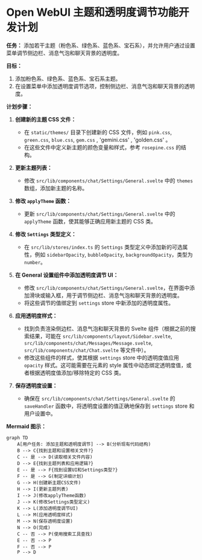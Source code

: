 # Open WebUI 主题和透明度调节功能开发计划

**任务：** 添加若干主题（粉色系、绿色系、蓝色系、宝石系），并允许用户通过设置菜单调节侧边栏、消息气泡和聊天背景的透明度。

**目标：**

1.  添加粉色系、绿色系、蓝色系、宝石系主题。
2.  在设置菜单中添加透明度调节选项，控制侧边栏、消息气泡和聊天背景的透明度。

**计划步骤：**

1.  **创建新的主题 CSS 文件：**
    *   在 `static/themes/` 目录下创建新的 CSS 文件，例如 `pink.css`, `green.css`, `blue.css`, `gem.css` , 'gemini.css' , 'golden.css' 。
    *   在这些文件中定义新主题的颜色变量和样式，参考 `rosepine.css` 的结构。

2.  **更新主题列表：**
    *   修改 `src/lib/components/chat/Settings/General.svelte` 中的 `themes` 数组，添加新主题的名称。

3.  **修改 `applyTheme` 函数：**
    *   更新 `src/lib/components/chat/Settings/General.svelte` 中的 `applyTheme` 函数，使其能够正确应用新主题的 CSS 类。

4.  **修改 `Settings` 类型定义：**
    *   在 `src/lib/stores/index.ts` 的 `Settings` 类型定义中添加新的可选属性，例如 `sidebarOpacity`, `bubbleOpacity`, `backgroundOpacity`，类型为 `number`。

5.  **在 General 设置组件中添加透明度调节 UI：**
    *   修改 `src/lib/components/chat/Settings/General.svelte`，在界面中添加滑块或输入框，用于调节侧边栏、消息气泡和聊天背景的透明度。
    *   将这些调节的值绑定到 `settings` store 中新添加的透明度属性。

6.  **应用透明度样式：**
    *   找到负责渲染侧边栏、消息气泡和聊天背景的 Svelte 组件（根据之前的搜索结果，可能在 `src/lib/components/layout/Sidebar.svelte`, `src/lib/components/chat/Messages/Message.svelte`, `src/lib/components/chat/Chat.svelte` 等文件中）。
    *   修改这些组件的样式，使其根据 `settings` store 中的透明度值应用 `opacity` 样式。这可能需要在元素的 style 属性中动态绑定透明度值，或者根据透明度值添加/移除特定的 CSS 类。

7.  **保存透明度设置：**
    *   确保在 `src/lib/components/chat/Settings/General.svelte` 的 `saveHandler` 函数中，将透明度设置的值正确地保存到 `settings` store 和用户设置中。

**Mermaid 图示：**

```mermaid
graph TD
    A[用户任务: 添加主题和透明度调节] --> B(分析现有代码结构)
    B --> C{找到主题和设置相关文件?}
    C -- 是 --> D(读取相关文件内容)
    D --> E{找到主题列表和应用逻辑?}
    E -- 是 --> F{找到设置UI和Settings类型?}
    F -- 是 --> G(制定详细计划)
    G --> H(创建新主题CSS文件)
    H --> I(更新主题列表)
    I --> J(修改applyTheme函数)
    J --> K(修改Settings类型定义)
    K --> L(添加透明度调节UI)
    L --> M(应用透明度样式)
    M --> N(保存透明度设置)
    N --> O(完成)
    C -- 否 --> P(使用搜索工具查找)
    E -- 否 --> P
    F -- 否 --> P
    P --> D